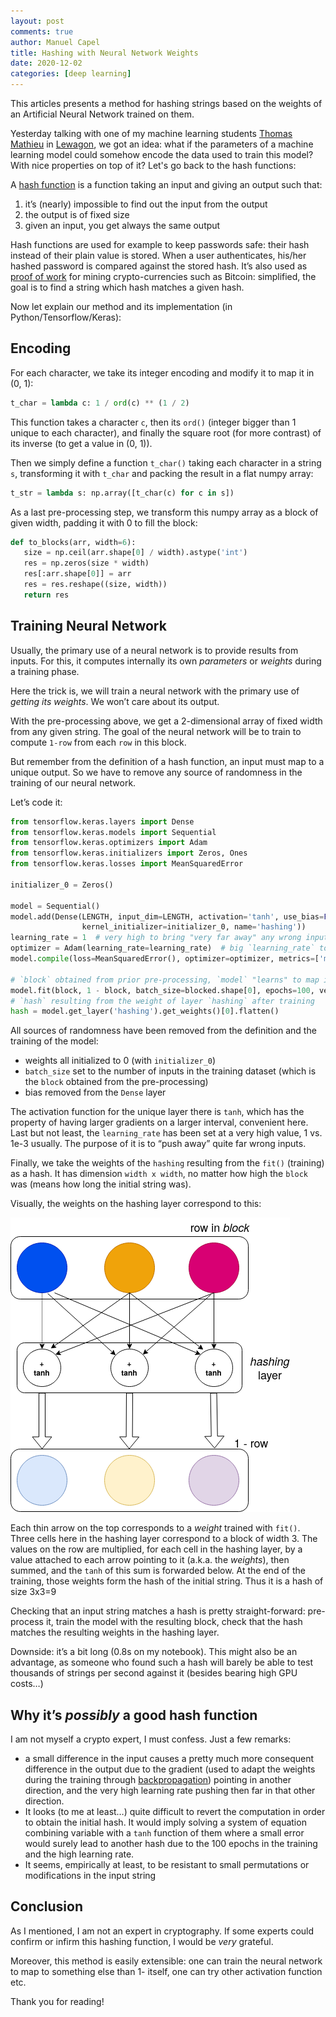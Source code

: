 ```yaml
---
layout: post
comments: true
author: Manuel Capel
title: Hashing with Neural Network Weights
date: 2020-12-02
categories: [deep learning]
---
```


This articles presents a method for hashing strings based on the weights of an Artificial Neural Network trained on them.

Yesterday talking with one of my machine learning students [Thomas Mathieu](https://www.linkedin.com/in/thomas-mathieu-b3032014a/) in [Lewagon](https://www.lewagon.com/), we got an idea: what if the parameters of a machine learning model could somehow encode the data used to train this model? With nice properties on top of it? Let's go back to the hash functions:

A [hash function](https://en.wikipedia.org/wiki/Hash_function) is a function taking an input and giving an output such that:
1. it’s (nearly) impossible to find out the input from the output
2. the output is of fixed size
3. given an input, you get always the same output

Hash functions are used for example to keep passwords safe: their hash instead of their plain value is stored. When a user authenticates, his/her hashed password is compared against the stored hash. It’s also used as [proof of work](https://en.wikipedia.org/wiki/Proof_of_work) for mining crypto-currencies such as Bitcoin: simplified, the goal is to find a string which hash matches a given hash.

Now let explain our method and its implementation (in Python/Tensorflow/Keras):

## Encoding

For each character, we take its integer encoding and modify it to map it in (0, 1):

```python
t_char = lambda c: 1 / ord(c) ** (1 / 2)
```

This function takes a character `c`, then its `ord()` (integer bigger than 1 unique to each character), and finally the square root (for more contrast) of its inverse (to get a value in (0, 1)).

Then we simply define a function `t_char()` taking each character in a string `s`, transforming it with `t_char` and packing the result in a flat numpy array:

```python
t_str = lambda s: np.array([t_char(c) for c in s])
```

As a last pre-processing step, we transform this numpy array as a block of given width, padding it with 0 to fill the block:

```python
def to_blocks(arr, width=6):
   size = np.ceil(arr.shape[0] / width).astype('int')
   res = np.zeros(size * width)
   res[:arr.shape[0]] = arr
   res = res.reshape((size, width))
   return res
```

## Training Neural Network

Usually, the primary use of a neural network is to provide results from inputs. For this, it computes internally its own *parameters* or *weights* during a training phase.

Here the trick is, we will train a neural network with the primary use of *getting its weights*. We won’t care about its output.

With the pre-processing above, we get a 2-dimensional array of fixed width from any given string. The goal of the neural network will be to train to compute `1-row` from each `row` in this block.

But remember from the definition of a hash function, an input must map to a unique output. So we have to remove any source of randomness in the training of our neural network.

Let’s code it:
```python
from tensorflow.keras.layers import Dense
from tensorflow.keras.models import Sequential
from tensorflow.keras.optimizers import Adam
from tensorflow.keras.initializers import Zeros, Ones
from tensorflow.keras.losses import MeanSquaredError

initializer_0 = Zeros()

model = Sequential()
model.add(Dense(LENGTH, input_dim=LENGTH, activation='tanh', use_bias=False,
                kernel_initializer=initializer_0, name='hashing'))
learning_rate = 1  # very high to bring "very far away" any wrong input
optimizer = Adam(learning_rate=learning_rate)  # big `learning_rate` to start
model.compile(loss=MeanSquaredError(), optimizer=optimizer, metrics=['mse'])

# `block` obtained from prior pre-processing, `model` "learns" to map it to 1 - block
model.fit(block, 1 - block, batch_size=blocked.shape[0], epochs=100, verbose=1)
# `hash` resulting from the weight of layer `hashing` after training
hash = model.get_layer('hashing').get_weights()[0].flatten()
```

All sources of randomness have been removed from the definition and the training of the model:

* weights all initialized to 0 (with `initializer_0`)
* `batch_size` set to the number of inputs in the training dataset (which is the `block` obtained from the pre-processing)
* bias removed from the `Dense` layer

The activation function for the unique layer there is `tanh`, which has the property of having larger gradients on a larger interval, convenient here. Last but not least, the `learning_rate` has been set at a very high value, 1 vs. 1e-3 usually. The purpose of it is to “push away” quite far wrong inputs.

Finally, we take the weights of the `hashing` resulting from the `fit()` (training) as a hash. It has dimension `width x width`, no matter how high the `block` was (means how long the initial string was).

Visually, the weights on the hashing layer correspond to this:

![structure of the hashing NN](assets/nn-hashing-model.png "Structure of the Hashing NN")

Each thin arrow on the top corresponds to a *weight* trained with `fit()`. Three cells here in the hashing layer correspond to a block of width 3. The values on the row are multiplied, for each cell in the hashing layer, by a value attached to each arrow pointing to it (a.k.a. the *weights*), then summed, and the `tanh` of this sum is forwarded below. At the end of the training, those weights form the hash of the initial string. Thus it is a hash of size 3x3=9

Checking that an input string matches a hash is pretty straight-forward: pre-process it, train the model with the resulting block, check that the hash matches the resulting weights in the hashing layer.

Downside: it’s a bit long (0.8s on my notebook). This might also be an advantage, as someone who found such a hash will barely be able to test thousands of strings per second against it (besides bearing high GPU costs…)

## Why it’s *possibly* a good hash function

I am not myself a crypto expert, I must confess. Just a few remarks:

* a small difference in the input causes a pretty much more consequent difference in the output due to the gradient (used to adapt the weights during the training through [backpropagation](https://en.wikipedia.org/wiki/Backpropagation)) pointing in another direction, and the very high learning rate pushing then far in that other direction.
* It looks (to me at least…) quite difficult to revert the computation in order to obtain the initial hash. It would imply solving a system of equation combining variable with a `tanh` function of them where a small error would surely lead to another hash due to the 100 epochs in the training and the high learning rate.
* It seems, empirically at least, to be resistant to small permutations or modifications in the input string

## Conclusion

As I mentioned, I am not an expert in cryptography. If some experts could confirm or infirm this hashing function, I would be *very* grateful.

Moreover, this method is easily extensible: one can train the neural network to map to something else than 1- itself, one can try other activation function etc.

Thank you for reading!
